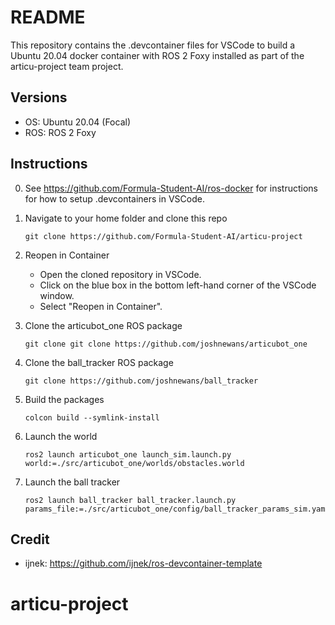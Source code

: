 # README

This repository contains the .devcontainer files for VSCode to build a Ubuntu 20.04 docker container with ROS 2 Foxy installed as part of the articu-project team project.

## Versions
- OS: Ubuntu 20.04 (Focal)
- ROS: ROS 2 Foxy

## Instructions

0. See https://github.com/Formula-Student-AI/ros-docker for instructions for how to setup .devcontainers in VSCode.

1. Navigate to your home folder and clone this repo
   ```
   git clone https://github.com/Formula-Student-AI/articu-project
   ```

2. Reopen in Container
   - Open the cloned repository in VSCode.
   - Click on the blue box in the bottom left-hand corner of the VSCode window.
   - Select "Reopen in Container".

3. Clone the articubot_one ROS package
   ```
   git clone git clone https://github.com/joshnewans/articubot_one
   ```

4. Clone the ball_tracker ROS package
   ```
   git clone https://github.com/joshnewans/ball_tracker
   ```

5. Build the packages
   ```
   colcon build --symlink-install
   ```

6. Launch the world
   ```
   ros2 launch articubot_one launch_sim.launch.py world:=./src/articubot_one/worlds/obstacles.world
   ```

7. Launch the ball tracker
   ```
   ros2 launch ball_tracker ball_tracker.launch.py params_file:=./src/articubot_one/config/ball_tracker_params_sim.yaml 
   ```

## Credit
- ijnek: https://github.com/ijnek/ros-devcontainer-template
# articu-project
